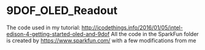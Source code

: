 # 9DOF_OLED_Readout
The code used in my tutorial: http://icodethings.info/2016/01/05/intel-edison-4-getting-started-oled-and-9dof All the code in the SparkFun folder is created by https://www.sparkfun.com/ with a few modifications from me 
